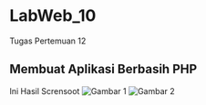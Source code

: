 # LabWeb_10

Tugas Pertemuan 12

## Membuat Aplikasi Berbasih PHP

Ini Hasil Scrensoot
![Gambar 1](screnshoot/ss1.png)
![Gambar 2](screnshoot/ss2.png)

